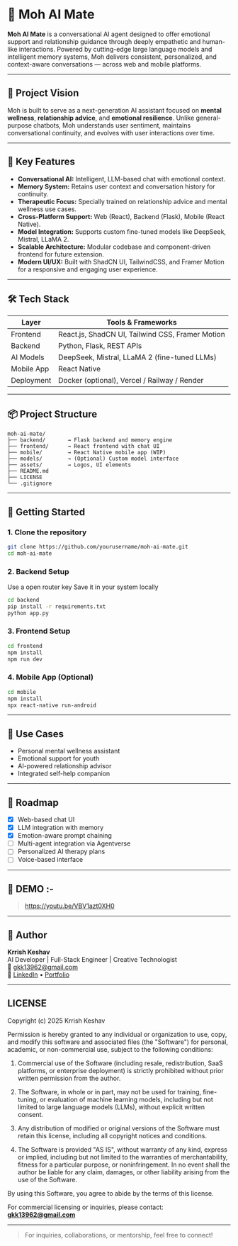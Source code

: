 # 🤖 Moh AI Mate

**Moh AI Mate** is a conversational AI agent designed to offer emotional support and relationship guidance through deeply empathetic and human-like interactions. Powered by cutting-edge large language models and intelligent memory systems, Moh delivers consistent, personalized, and context-aware conversations — across web and mobile platforms.

---

## 🧠 Project Vision

Moh is built to serve as a next-generation AI assistant focused on **mental wellness**, **relationship advice**, and **emotional resilience**. Unlike general-purpose chatbots, Moh understands user sentiment, maintains conversational continuity, and evolves with user interactions over time.

---

## 🚀 Key Features

- **Conversational AI:** Intelligent, LLM-based chat with emotional context.
- **Memory System:** Retains user context and conversation history for continuity.
- **Therapeutic Focus:** Specially trained on relationship advice and mental wellness use cases.
- **Cross-Platform Support:** Web (React), Backend (Flask), Mobile (React Native).
- **Model Integration:** Supports custom fine-tuned models like DeepSeek, Mistral, LLaMA 2.
- **Scalable Architecture:** Modular codebase and component-driven frontend for future extension.
- **Modern UI/UX:** Built with ShadCN UI, TailwindCSS, and Framer Motion for a responsive and engaging user experience.

---

## 🛠️ Tech Stack

| Layer       | Tools & Frameworks                           |
|-------------|----------------------------------------------|
| Frontend    | React.js, ShadCN UI, Tailwind CSS, Framer Motion |
| Backend     | Python, Flask, REST APIs                     |
| AI Models   | DeepSeek, Mistral, LLaMA 2 (fine-tuned LLMs) |
| Mobile App  | React Native                                 |
| Deployment  | Docker (optional), Vercel / Railway / Render |

---

## 📦 Project Structure

```
moh-ai-mate/
├── backend/       → Flask backend and memory engine
├── frontend/      → React frontend with chat UI
├── mobile/        → React Native mobile app (WIP)
├── models/        → (Optional) Custom model interface
├── assets/        → Logos, UI elements
├── README.md
├── LICENSE
└── .gitignore
```

---

## 🔧 Getting Started

### 1. Clone the repository

```bash
git clone https://github.com/yourusername/moh-ai-mate.git
cd moh-ai-mate
```

### 2. Backend Setup
Use a open router key 
Save it in your system locally
```bash
cd backend
pip install -r requirements.txt
python app.py
```

### 3. Frontend Setup

```bash
cd frontend
npm install
npm run dev
```

### 4. Mobile App (Optional)

```bash
cd mobile
npm install
npx react-native run-android
```

---

## 🧪 Use Cases

- Personal mental wellness assistant
- Emotional support for youth
- AI-powered relationship advisor
- Integrated self-help companion

---

## 🎯 Roadmap

- [x] Web-based chat UI
- [x] LLM integration with memory
- [x] Emotion-aware prompt chaining
- [ ] Multi-agent integration via Agentverse
- [ ] Personalized AI therapy plans
- [ ] Voice-based interface

---

## 📸 DEMO :-

> https://youtu.be/VBV1azt0XH0

---
## 👤 Author

**Krrish Keshav**  
AI Developer | Full-Stack Engineer | Creative Technologist  
📧 gkk13962@gmail.com  
🔗 [LinkedIn](www.linkedin.com/in/krrish-keshav-83aa921b8) • [Portfolio](https://github.com/ILIKETOHIDE)

---
**LICENSE**
---
Copyright (c) 2025 Krrish Keshav

Permission is hereby granted to any individual or organization to use, copy, and modify
this software and associated files (the "Software") for personal, academic, or
non-commercial use, subject to the following conditions:

1. Commercial use of the Software (including resale, redistribution, SaaS platforms,
   or enterprise deployment) is strictly prohibited without prior written permission
   from the author.

2. The Software, in whole or in part, may not be used for training, fine-tuning,
   or evaluation of machine learning models, including but not limited to
   large language models (LLMs), without explicit written consent.

3. Any distribution of modified or original versions of the Software must retain
   this license, including all copyright notices and conditions.

4. The Software is provided "AS IS", without warranty of any kind, express or implied,
   including but not limited to the warranties of merchantability, fitness for a
   particular purpose, or noninfringement. In no event shall the author be liable
   for any claim, damages, or other liability arising from the use of the Software.

By using this Software, you agree to abide by the terms of this license.

For commercial licensing or inquiries, please contact: **gkk13962@gmail.com**

---
> For inquiries, collaborations, or mentorship, feel free to connect!
